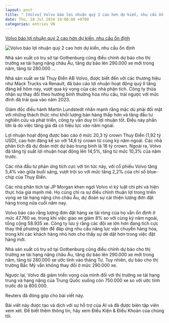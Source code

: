 ```yaml
---
layout: post
title: " [Volvo] Volvo báo lợi nhuận quý 2 cao hơn dự kiến, nhu cầu ổn định"
date: Thu, 18 Jul 2024 19:00:00 +0700
categories: entries VN
---
```

[Volvo báo lợi nhuận quý 2 cao hơn dự kiến, nhu cầu ổn định](https://vn.investing.com/news/stock-market-news/volvo-bao-loi-nhuan-quy-2-cao-hon-du-kien-nhu-cau-on-dinh-93CH-2188471)

![Volvo báo lợi nhuận quý 2 cao hơn dự kiến, nhu cầu ổn định](https://i-invdn-com.investing.com/news/LYNXMPEB1Q06W_L.jpg)

Nhà sản xuất có trụ sở tại Gothenburg cũng điều chỉnh dự báo cho thị trường xe tải hạng nặng châu Âu, tăng dự báo lên 290.000 xe mới trong năm, tăng từ 280.000 ...

Nhà sản xuất xe tải Thụy Điển AB Volvo, được biết đến với các thương hiệu như Mack Trucks và Renault, đã báo cáo lợi nhuận hoạt động quý II tăng đáng kể hôm nay, vượt qua kỳ vọng của các nhà phân tích. Công ty thừa nhận sự thay đổi theo hướng bình thường hóa nhu cầu, trái ngược với mức đỉnh đã trải qua vào năm 2023.

Giám đốc điều hành Martin Lundstedt nhấn mạnh rằng mặc dù phải đối mặt với những thách thức như khối lượng bán hàng thấp hơn và tăng đầu tư nghiên cứu và phát triển, công ty vẫn duy trì lợi nhuận tốt. Điều này phần lớn là do việc tăng giá đã có hiệu lực vào năm ngoái.

Lợi nhuận hoạt động được báo cáo ở mức 20,3 tỷ crown Thụy Điển (1,92 tỷ USD), cao hơn đáng kể so với 14,6 tỷ crown từ cùng kỳ năm ngoái. Các nhà phân tích đã dự đoán một dự báo trung bình là 18 tỷ crown. Ngoài ra, Volvo đã tăng tỷ suất lợi nhuận hoạt động lên 14,5%, tăng từ mức 10,3% của năm trước.

Các nhà đầu tư phản ứng tích cực với tin tức này, với cổ phiếu Volvo tăng 5,4% vào giữa buổi sáng, vượt trội so với mức tăng 2,2% của chỉ số blue-chip của Thụy Điển.

Các nhà phân tích tại JP Morgan khen ngợi Volvo vì kỷ luật chi phí và hiện thực hóa giá mạnh mẽ. Họ cũng chỉ ra sự điều chỉnh thuận lợi trong triển vọng xe tải hạng nặng cho châu Âu, dự đoán sự cải thiện lượng đơn đặt hàng trong nửa cuối năm nay.

Volvo báo cáo rằng lượng đơn đặt hàng xe tải ròng của họ vẫn ổn định ở mức 47.760 xe, trong khi việc giao xe giảm 8% so với cùng kỳ năm ngoái, tổng cộng 58.935 xe. Công ty lưu ý rằng các đội xe lớn hơn đang tích cực thay thế phương tiện để đáp ứng nhu cầu năng lực vận chuyển hàng hóa, trong khi các khách hàng nhỏ hơn cho thấy sự dè dặt hơn trong việc đặt hàng mới.

Nhà sản xuất có trụ sở tại Gothenburg cũng điều chỉnh dự báo cho thị trường xe tải hạng nặng châu Âu, tăng dự báo lên 290.000 xe mới trong năm, tăng từ 280.000 xe ước tính vào tháng Tư. Tuy nhiên, dự báo cho thị trường Bắc Mỹ vẫn không thay đổi ở mức 290.000 xe.

Ngược lại, Volvo đã giảm triển vọng của mình đối với thị trường xe tải hạng trung và hạng nặng của Trung Quốc xuống còn 750.000 xe so với ước tính trước đó là 800.000.

Reuters đã đóng góp cho bài viết này.

Bài viết này được tạo và dịch với sự hỗ trợ của AI và đã được biên tập viên xem xét. Để biết thêm thông tin, hãy xem Điều Kiện & Điều Khoản của chúng tôi.

